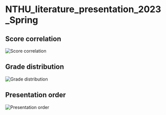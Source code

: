 # NTHU_literature_presentation_2023_Spring

## Score correlation
![Score correlation](https://github.com/tyangnthu/NTHU_literature_presentation_2023_Spring/blob/main/score_plot.png?raw=true "Scores correlation")

## Grade distribution
![Grade distribution](https://github.com/tyangnthu/NTHU_literature_presentation_2023_Spring/blob/main/current_grade_distribution_20230509.png)

## Presentation order
![Presentation order](https://github.com/tyangnthu/NTHU_literature_presentation_2023_Spring/blob/main/order.png)

